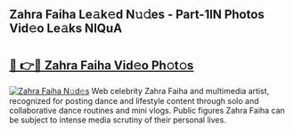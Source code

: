 ## Zahra Faiha Le𝚊k𝚎d N𝚞𝚍es - Part-1lN Photos Vid𝚎o Le𝚊ks NIQuA

# <h2><a href="http://fbbzfmu.evod.top/?m=Zahra+Faiha">🔗 👉🔴 Zahra Faiha Vid𝚎o Ph𝚘t𝚘s</a></h2>

[![Zahra Faiha N𝚞d𝚎s](https://i.imgur.com/8V9OHl7.gif)](http://fbbzfmu.evod.top/?m=Zahra+Faiha)
Web celebrity Zahra Faiha and multimedia artist, recognized for posting dance and lifestyle content through solo and collaborative dance routines and mini vlogs. Public figures Zahra Faiha can be subject to intense media scrutiny of their personal lives. 
